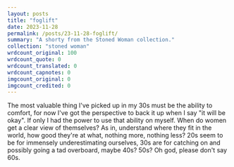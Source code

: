 ```yaml
---
layout: posts
title: "foglift"
date: 2023-11-28
permalink: /posts/23-11-28-foglift/
summary: "A shorty from the Stoned Woman collection."
collection: "stoned woman"
wrdcount_original: 100
wrdcount_quote: 0
wrdcount_translated: 0
wrdcount_capnotes: 0
imgcount_original: 0
imgcount_credited: 0
---
```

The most valuable thing I've picked up in my 30s must be the ability to comfort, for now I've got the perspective to back it up when I say "it will be okay". If only I had the power to use that ability on myself. When do women get a clear view of themselves? As in, understand where they fit in the world, how good they're at what, nothing more, nothing less? 20s seem to be for immensely underestimating ourselves, 30s are for catching on and possibly going a tad overboard, maybe 40s? 50s? Oh god, please don't say 60s.
